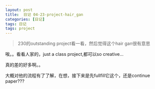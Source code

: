 ```yaml
---
layout: post
title:  日记 04-23-project-hair_gan
categories: [日记]
tags: 日记
tags: project
---
```


> 230的outstanding project看一看，然后觉得这个hair gan很有意思

唉。。看看人家的，just a class project,都可以so creative...

真的差的好多啊。。

大概对他的流程有了了解，在想，接下来是先fullfill它这个，还是continue paper???